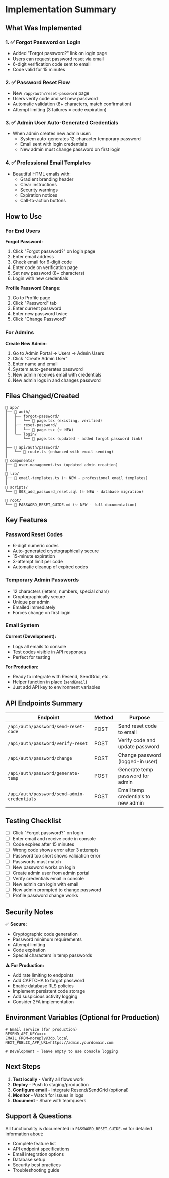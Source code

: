 # Implementation Summary

## What Was Implemented

### 1. ✅ Forgot Password on Login
- Added "Forgot password?" link on login page
- Users can request password reset via email
- 6-digit verification code sent to email
- Code valid for 15 minutes

### 2. ✅ Password Reset Flow
- New `/app/auth/reset-password` page
- Users verify code and set new password
- Automatic validation (8+ characters, match confirmation)
- Attempt limiting (3 failures = code expiration)

### 3. ✅ Admin User Auto-Generated Credentials
- When admin creates new admin user:
  - System auto-generates 12-character temporary password
  - Email sent with login credentials
  - New admin must change password on first login

### 4. ✅ Professional Email Templates
- Beautiful HTML emails with:
  - Gradient branding header
  - Clear instructions
  - Security warnings
  - Expiration notices
  - Call-to-action buttons

## How to Use

### For End Users

**Forgot Password:**
1. Click "Forgot password?" on login page
2. Enter email address
3. Check email for 6-digit code
4. Enter code on verification page
5. Set new password (8+ characters)
6. Login with new credentials

**Profile Password Change:**
1. Go to Profile page
2. Click "Password" tab
3. Enter current password
4. Enter new password twice
5. Click "Change Password"

### For Admins

**Create New Admin:**
1. Go to Admin Portal → Users → Admin Users
2. Click "Create Admin User"
3. Enter name and email
4. System auto-generates password
5. New admin receives email with credentials
6. New admin logs in and changes password

## Files Changed/Created

```
📁 app/
├── 📁 auth/
│   ├── forgot-password/
│   │   └── 📄 page.tsx (existing, verified)
│   ├── reset-password/
│   │   └── 📄 page.tsx (✨ NEW)
│   └── login/
│       └── 📄 page.tsx (updated - added forgot password link)
│
├── 📁 api/auth/password/
│   └── 📄 route.ts (enhanced with email sending)
│
📁 components/
├── 📄 user-management.tsx (updated admin creation)
│
📁 lib/
├── 📄 email-templates.ts (✨ NEW - professional email templates)
│
📁 scripts/
└── 📄 008_add_password_reset.sql (✨ NEW - database migration)

📁 root/
└── 📄 PASSWORD_RESET_GUIDE.md (✨ NEW - full documentation)
```

## Key Features

### Password Reset Codes
- 6-digit numeric codes
- Auto-generated cryptographically secure
- 15-minute expiration
- 3-attempt limit per code
- Automatic cleanup of expired codes

### Temporary Admin Passwords
- 12 characters (letters, numbers, special chars)
- Cryptographically secure
- Unique per admin
- Emailed immediately
- Forces change on first login

### Email System
**Current (Development):**
- Logs all emails to console
- Test codes visible in API responses
- Perfect for testing

**For Production:**
- Ready to integrate with Resend, SendGrid, etc.
- Helper function in place (`sendEmail`)
- Just add API key to environment variables

## API Endpoints Summary

| Endpoint | Method | Purpose |
|----------|--------|---------|
| `/api/auth/password/send-reset-code` | POST | Send reset code to email |
| `/api/auth/password/verify-reset` | POST | Verify code and update password |
| `/api/auth/password/change` | POST | Change password (logged-in user) |
| `/api/auth/password/generate-temp` | POST | Generate temp password for admin |
| `/api/auth/password/send-admin-credentials` | POST | Email temp credentials to new admin |

## Testing Checklist

- [ ] Click "Forgot password?" on login
- [ ] Enter email and receive code in console
- [ ] Code expires after 15 minutes
- [ ] Wrong code shows error after 3 attempts
- [ ] Password too short shows validation error
- [ ] Passwords must match
- [ ] New password works on login
- [ ] Create admin user from admin portal
- [ ] Verify credentials email in console
- [ ] New admin can login with email
- [ ] New admin prompted to change password
- [ ] Profile password change works

## Security Notes

✅ **Secure:**
- Cryptographic code generation
- Password minimum requirements
- Attempt limiting
- Code expiration
- Special characters in temp passwords

⚠️ **For Production:**
- Add rate limiting to endpoints
- Add CAPTCHA to forgot password
- Enable database RLS policies
- Implement persistent code storage
- Add suspicious activity logging
- Consider 2FA implementation

## Environment Variables (Optional for Production)

```env
# Email service (for production)
RESEND_API_KEY=xxx
EMAIL_FROM=noreply@3dp.local
NEXT_PUBLIC_APP_URL=https://admin.yourdomain.com

# Development - leave empty to use console logging
```

## Next Steps

1. **Test locally** - Verify all flows work
2. **Deploy** - Push to staging/production
3. **Configure email** - Integrate Resend/SendGrid (optional)
4. **Monitor** - Watch for issues in logs
5. **Document** - Share with team/users

## Support & Questions

All functionality is documented in `PASSWORD_RESET_GUIDE.md` for detailed information about:
- Complete feature list
- API endpoint specifications
- Email integration options
- Database setup
- Security best practices
- Troubleshooting guide
